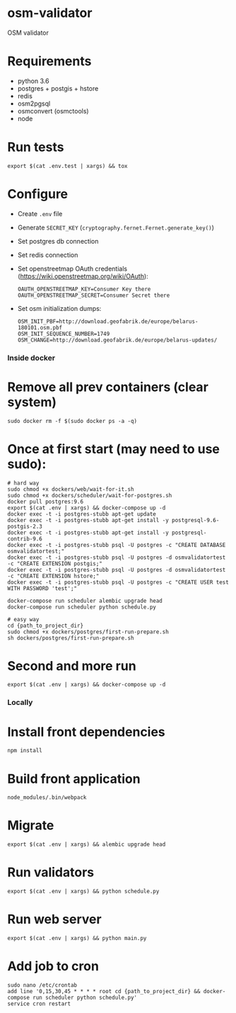 # osm-validator
OSM validator

# Requirements
- python 3.6
- postgres + postgis + hstore
- redis
- osm2pgsql
- osmconvert (osmctools)
- node

# Run tests

    export $(cat .env.test | xargs) && tox

# Configure

- Create `.env` file
- Generate `SECRET_KEY` (`cryptography.fernet.Fernet.generate_key()`)
- Set postgres db connection
- Set redis connection
- Set openstreetmap OAuth credentials (https://wiki.openstreetmap.org/wiki/OAuth):

      OAUTH_OPENSTREETMAP_KEY=Consumer Key there
      OAUTH_OPENSTREETMAP_SECRET=Consumer Secret there

- Set osm initialization dumps:

      OSM_INIT_PBF=http://download.geofabrik.de/europe/belarus-180101.osm.pbf
      OSM_INIT_SEQUENCE_NUMBER=1749
      OSM_CHANGE=http://download.geofabrik.de/europe/belarus-updates/


### Inside docker ###
# Remove all prev containers (clear system)
    sudo docker rm -f $(sudo docker ps -a -q)

# Once at first start (may need to use sudo):
    # hard way
    sudo chmod +x dockers/web/wait-for-it.sh
    sudo chmod +x dockers/scheduler/wait-for-postgres.sh
    docker pull postgres:9.6
    export $(cat .env | xargs) && docker-compose up -d
    docker exec -t -i postgres-stubb apt-get update
    docker exec -t -i postgres-stubb apt-get install -y postgresql-9.6-postgis-2.3
    docker exec -t -i postgres-stubb apt-get install -y postgresql-contrib-9.6
    docker exec -t -i postgres-stubb psql -U postgres -c "CREATE DATABASE osmvalidatortest;"
    docker exec -t -i postgres-stubb psql -U postgres -d osmvalidatortest -c "CREATE EXTENSION postgis;"
    docker exec -t -i postgres-stubb psql -U postgres -d osmvalidatortest -c "CREATE EXTENSION hstore;"
    docker exec -t -i postgres-stubb psql -U postgres -c "CREATE USER test WITH PASSWORD 'test';"

    docker-compose run scheduler alembic upgrade head
    docker-compose run scheduler python schedule.py

    # easy way
    cd {path_to_project_dir}
    sudo chmod +x dockers/postgres/first-run-prepare.sh
    sh dockers/postgres/first-run-prepare.sh

# Second and more run
    export $(cat .env | xargs) && docker-compose up -d


### Locally ###
# Install front dependencies

    npm install

# Build front application

    node_modules/.bin/webpack

# Migrate

    export $(cat .env | xargs) && alembic upgrade head

# Run validators

    export $(cat .env | xargs) && python schedule.py

# Run web server

    export $(cat .env | xargs) && python main.py

# Add job to cron

    sudo nano /etc/crontab
    add line '0,15,30,45 * * * * root cd {path_to_project_dir} && docker-compose run scheduler python schedule.py'
    service cron restart
